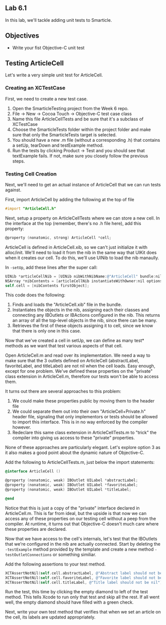 Lab 6.1
---
In this lab, we'll tackle adding unit tests to Smarticle.

Objectives
---
- Write your fist Objective-C unit test

Testing ArticleCell
---
Let's write a very simple unit test for ArticleCell.

### Creating an XCTestCase ###

First, we need to create a new test case.

1. Open the SmarticleTesting project from the Week 6 repo.
2. File -> New -> Cocoa Touch -> Objective-C test case class
3. Name this file ArticleCellTests and be sure that it's a subclass of XCTestCase
4. Choose the SmarticleTests folder within the project folder and make sure that only the SmarticleTests target is selected.
5. You should have a new .m file (without a corresponding .h) that contains a setUp, tearDown and testExample method.
6. Run the tests by clicking Product -> Test and you should see that textExample fails.  If not, make sure you closely follow the previous steps.

### Testing Cell Creation ###

Next, we'll need to get an actual instance of ArticleCell that we can run tests against.

First, import ArticleCell by adding the following at the top of file

```objective-c
#import "ArticleCell.h"
```

Next, setup a property on ArticleCellTests where we can store a new cell.  In the interface at the top (remember, there's no .h file here), add this property:

```objective-c
@property (nonatomic, strong) ArticleCell *cell;
```

ArticleCell is defined in ArticleCell.xib, so we can't just initialize it with alloc/init.   We'll need to load it from the nib in the same way that UIKit does when it creates our cell.  To do this, we'll use UINib to load the nib manaully.

In ```-setUp```, add these lines after the super call:

```objective-c
UINib *articleCellNib = [UINib nibWithNibName:@"ArticleCell" bundle:nil];     // 1
NSArray *nibContents = [articleCellNib instantiateWithOwner:nil options:nil]; // 2
self.cell = [nibContents firstObject];                                        // 3
```

This code does the following:

1. Finds and loads the "ArticleCell.xib" file in the bundle.
2. Instantiates the objects in the nib, assigning each their classes and connecting any IBOutlets or IBActions configured in the nib.  This returns an array of all the top-level objects in the nib, since there can be many.
3. Retrieves the first of these objects assigning it to cell, since we know that there is only one in this case.

Now that we've created a cell in setUp, we can define as many test* methods as we want that test various aspects of that cell.

Open ArticleCell.m and read over its implementation.  We need a way to make sure that the 3 outlets defined on ArticleCell (abstractLabel, favoriteLabel, and titleLabel) are not nil when the cell loads.  Easy enough, except for one problem.  We've defined these properties on the "private" class extension in ArticleCell.m, therefore our tests won't be able to access them.  

It turns out there are several approaches to this problem:

1. We could make these properties public by moving them to the header file
2. We could separate them out into their own "ArticleCell+Private.h" header file, signaling that only implementors or tests should be allowed to import this interface.  This is in no way enforced by the compiler however.
3. Redeclare this same class extension in ArticleCellTests.m to "trick" the compiler into giving us access to these "private" properties.

None of these approaches are particularly elegant. Let's explore option 3 as it also makes a good point about the dynamic nature of Objective-C.

Add the following to ArticleCellTests.m, just below the import statements:

```objective-c
@interface ArticleCell ()

@property (nonatomic, weak) IBOutlet UILabel *abstractLabel;
@property (nonatomic, weak) IBOutlet UILabel *favoriteLabel;
@property (nonatomic, weak) IBOutlet UILabel *titleLabel;

@end
```

Notice that this is just a copy of the "private" interface declared in ArticleCell.m.  This is far from ideal, but the upside is that now we can access any of these properties on our testing cell without a peep from the compiler.  At runtime, it turns out that Objective-C doesn't much care where these properties are declared.

Now that we have access to the cell's internals, let's test that the IBOutlets that we're configured in the nib are actually connected.  Start by deleting the ```-testExample``` method provided by the template and create a new method ```-testOutletConnections``` or something similiar.

Add the following assertions to your test method.

```objective-c
XCTAssertNotNil(self.cell.abstractLabel, @"Abstract label should not be nil");
XCTAssertNotNil(self.cell.favoriteLabel, @"Favorite label should not be nil");
XCTAssertNotNil(self.cell.titleLabel, @"Title label should not be nil");
```

Run the test, this time by clicking the empty diamond to left of the test method.  This tells Xcode to run only that test and skip all the rest.  If all went well, the empty diamond should have filled with a green check.

Next, write your own test method that verifies that when we set an article on the cell, its labels are updated appropriately.

